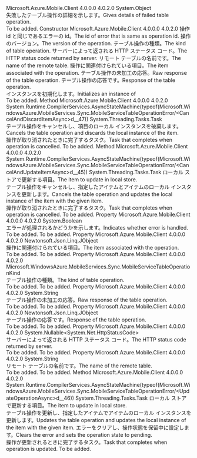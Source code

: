 <Type Name="MobileServiceTableOperationError" FullName="Microsoft.WindowsAzure.MobileServices.Sync.MobileServiceTableOperationError">
  <TypeSignature Language="C#" Value="public class MobileServiceTableOperationError" />
  <TypeSignature Language="ILAsm" Value=".class public auto ansi beforefieldinit MobileServiceTableOperationError extends System.Object" />
  <TypeSignature Language="DocId" Value="T:Microsoft.WindowsAzure.MobileServices.Sync.MobileServiceTableOperationError" />
  <TypeSignature Language="VB.NET" Value="Public Class MobileServiceTableOperationError" />
  <TypeSignature Language="F#" Value="type MobileServiceTableOperationError = class" />
  <AssemblyInfo>
    <AssemblyName>Microsoft.Azure.Mobile.Client</AssemblyName>
    <AssemblyVersion>4.0.0.0</AssemblyVersion>
    <AssemblyVersion>4.0.2.0</AssemblyVersion>
  </AssemblyInfo>
  <Base>
    <BaseTypeName>System.Object</BaseTypeName>
  </Base>
  <Interfaces />
  <Docs>
    <summary>
            <span data-ttu-id="3a7b3-101">失敗したテーブル操作の詳細を示します。</span><span class="sxs-lookup"><span data-stu-id="3a7b3-101">Gives details of failed table operation.</span></span>
            </summary>
    <remarks>To be added.</remarks>
  </Docs>
  <Members>
    <Member MemberName=".ctor">
      <MemberSignature Language="C#" Value="public MobileServiceTableOperationError (string id, long operationVersion, Microsoft.WindowsAzure.MobileServices.Sync.MobileServiceTableOperationKind operationKind, Nullable&lt;System.Net.HttpStatusCode&gt; status, string tableName, Newtonsoft.Json.Linq.JObject item, string rawResult, Newtonsoft.Json.Linq.JObject result);" />
      <MemberSignature Language="ILAsm" Value=".method public hidebysig specialname rtspecialname instance void .ctor(string id, int64 operationVersion, valuetype Microsoft.WindowsAzure.MobileServices.Sync.MobileServiceTableOperationKind operationKind, valuetype System.Nullable`1&lt;valuetype System.Net.HttpStatusCode&gt; status, string tableName, class Newtonsoft.Json.Linq.JObject item, string rawResult, class Newtonsoft.Json.Linq.JObject result) cil managed" />
      <MemberSignature Language="DocId" Value="M:Microsoft.WindowsAzure.MobileServices.Sync.MobileServiceTableOperationError.#ctor(System.String,System.Int64,Microsoft.WindowsAzure.MobileServices.Sync.MobileServiceTableOperationKind,System.Nullable{System.Net.HttpStatusCode},System.String,Newtonsoft.Json.Linq.JObject,System.String,Newtonsoft.Json.Linq.JObject)" />
      <MemberSignature Language="VB.NET" Value="Public Sub New (id As String, operationVersion As Long, operationKind As MobileServiceTableOperationKind, status As Nullable(Of HttpStatusCode), tableName As String, item As JObject, rawResult As String, result As JObject)" />
      <MemberSignature Language="F#" Value="new Microsoft.WindowsAzure.MobileServices.Sync.MobileServiceTableOperationError : string * int64 * Microsoft.WindowsAzure.MobileServices.Sync.MobileServiceTableOperationKind * Nullable&lt;System.Net.HttpStatusCode&gt; * string * Newtonsoft.Json.Linq.JObject * string * Newtonsoft.Json.Linq.JObject -&gt; Microsoft.WindowsAzure.MobileServices.Sync.MobileServiceTableOperationError" Usage="new Microsoft.WindowsAzure.MobileServices.Sync.MobileServiceTableOperationError (id, operationVersion, operationKind, status, tableName, item, rawResult, result)" />
      <MemberType>Constructor</MemberType>
      <AssemblyInfo>
        <AssemblyName>Microsoft.Azure.Mobile.Client</AssemblyName>
        <AssemblyVersion>4.0.0.0</AssemblyVersion>
        <AssemblyVersion>4.0.2.0</AssemblyVersion>
      </AssemblyInfo>
      <Parameters>
        <Parameter Name="id" Type="System.String" />
        <Parameter Name="operationVersion" Type="System.Int64" />
        <Parameter Name="operationKind" Type="Microsoft.WindowsAzure.MobileServices.Sync.MobileServiceTableOperationKind" />
        <Parameter Name="status" Type="System.Nullable&lt;System.Net.HttpStatusCode&gt;" />
        <Parameter Name="tableName" Type="System.String" />
        <Parameter Name="item" Type="Newtonsoft.Json.Linq.JObject" />
        <Parameter Name="rawResult" Type="System.String" />
        <Parameter Name="result" Type="Newtonsoft.Json.Linq.JObject" />
      </Parameters>
      <Docs>
        <param name="id"><span data-ttu-id="3a7b3-102">操作 id と同じであるエラーの id。</span><span class="sxs-lookup"><span data-stu-id="3a7b3-102">The id of error that is same as operation id.</span></span></param>
        <param name="operationVersion"><span data-ttu-id="3a7b3-103">操作のバージョン。</span><span class="sxs-lookup"><span data-stu-id="3a7b3-103">The version of the operation.</span></span></param>
        <param name="operationKind"><span data-ttu-id="3a7b3-104">テーブル操作の種類。</span><span class="sxs-lookup"><span data-stu-id="3a7b3-104">The kind of table operation.</span></span></param>
        <param name="status"><span data-ttu-id="3a7b3-105">サーバーによって返される HTTP ステータス コード。</span><span class="sxs-lookup"><span data-stu-id="3a7b3-105">The HTTP status code returned by server.</span></span></param>
        <param name="tableName"><span data-ttu-id="3a7b3-106">リモート テーブルの名前です。</span><span class="sxs-lookup"><span data-stu-id="3a7b3-106">The name of the remote table.</span></span></param>
        <param name="item"><span data-ttu-id="3a7b3-107">操作に関連付けられている項目。</span><span class="sxs-lookup"><span data-stu-id="3a7b3-107">The item associated with the operation.</span></span></param>
        <param name="rawResult"><span data-ttu-id="3a7b3-108">テーブル操作の未加工の応答。</span><span class="sxs-lookup"><span data-stu-id="3a7b3-108">Raw response of the table operation.</span></span></param>
        <param name="result"><span data-ttu-id="3a7b3-109">テーブル操作の応答です。</span><span class="sxs-lookup"><span data-stu-id="3a7b3-109">Response of the table operation.</span></span></param>
        <summary>
            <span data-ttu-id="3a7b3-110">インスタンスを初期化します。<see cref="T:Microsoft.WindowsAzure.MobileServices.Sync.MobileServiceTableOperationError" /></span><span class="sxs-lookup"><span data-stu-id="3a7b3-110">Initializes an instance of <see cref="T:Microsoft.WindowsAzure.MobileServices.Sync.MobileServiceTableOperationError" /></span></span></summary>
        <remarks>To be added.</remarks>
      </Docs>
    </Member>
    <Member MemberName="CancelAndDiscardItemAsync">
      <MemberSignature Language="C#" Value="public System.Threading.Tasks.Task CancelAndDiscardItemAsync ();" />
      <MemberSignature Language="ILAsm" Value=".method public hidebysig instance class System.Threading.Tasks.Task CancelAndDiscardItemAsync() cil managed" />
      <MemberSignature Language="DocId" Value="M:Microsoft.WindowsAzure.MobileServices.Sync.MobileServiceTableOperationError.CancelAndDiscardItemAsync" />
      <MemberSignature Language="VB.NET" Value="Public Function CancelAndDiscardItemAsync () As Task" />
      <MemberSignature Language="F#" Value="member this.CancelAndDiscardItemAsync : unit -&gt; System.Threading.Tasks.Task" Usage="mobileServiceTableOperationError.CancelAndDiscardItemAsync " />
      <MemberType>Method</MemberType>
      <AssemblyInfo>
        <AssemblyName>Microsoft.Azure.Mobile.Client</AssemblyName>
        <AssemblyVersion>4.0.0.0</AssemblyVersion>
        <AssemblyVersion>4.0.2.0</AssemblyVersion>
      </AssemblyInfo>
      <Attributes>
        <Attribute>
          <AttributeName>System.Runtime.CompilerServices.AsyncStateMachine(typeof(Microsoft.WindowsAzure.MobileServices.Sync.MobileServiceTableOperationError/&lt;CancelAndDiscardItemAsync&gt;d__47))</AttributeName>
        </Attribute>
      </Attributes>
      <ReturnValue>
        <ReturnType>System.Threading.Tasks.Task</ReturnType>
      </ReturnValue>
      <Parameters />
      <Docs>
        <summary>
            <span data-ttu-id="3a7b3-111">テーブル操作をキャンセルし、項目のローカル インスタンスを破棄します。</span><span class="sxs-lookup"><span data-stu-id="3a7b3-111">Cancels the table operation and discards the local instance of the item.</span></span>
            </summary>
        <returns><span data-ttu-id="3a7b3-112">操作が取り消されたときに完了するタスク。</span><span class="sxs-lookup"><span data-stu-id="3a7b3-112">Task that completes when operation is cancelled.</span></span></returns>
        <remarks>To be added.</remarks>
      </Docs>
    </Member>
    <Member MemberName="CancelAndUpdateItemAsync">
      <MemberSignature Language="C#" Value="public System.Threading.Tasks.Task CancelAndUpdateItemAsync (Newtonsoft.Json.Linq.JObject item);" />
      <MemberSignature Language="ILAsm" Value=".method public hidebysig instance class System.Threading.Tasks.Task CancelAndUpdateItemAsync(class Newtonsoft.Json.Linq.JObject item) cil managed" />
      <MemberSignature Language="DocId" Value="M:Microsoft.WindowsAzure.MobileServices.Sync.MobileServiceTableOperationError.CancelAndUpdateItemAsync(Newtonsoft.Json.Linq.JObject)" />
      <MemberSignature Language="VB.NET" Value="Public Function CancelAndUpdateItemAsync (item As JObject) As Task" />
      <MemberSignature Language="F#" Value="member this.CancelAndUpdateItemAsync : Newtonsoft.Json.Linq.JObject -&gt; System.Threading.Tasks.Task" Usage="mobileServiceTableOperationError.CancelAndUpdateItemAsync item" />
      <MemberType>Method</MemberType>
      <AssemblyInfo>
        <AssemblyName>Microsoft.Azure.Mobile.Client</AssemblyName>
        <AssemblyVersion>4.0.0.0</AssemblyVersion>
        <AssemblyVersion>4.0.2.0</AssemblyVersion>
      </AssemblyInfo>
      <Attributes>
        <Attribute>
          <AttributeName>System.Runtime.CompilerServices.AsyncStateMachine(typeof(Microsoft.WindowsAzure.MobileServices.Sync.MobileServiceTableOperationError/&lt;CancelAndUpdateItemAsync&gt;d__45))</AttributeName>
        </Attribute>
      </Attributes>
      <ReturnValue>
        <ReturnType>System.Threading.Tasks.Task</ReturnType>
      </ReturnValue>
      <Parameters>
        <Parameter Name="item" Type="Newtonsoft.Json.Linq.JObject" />
      </Parameters>
      <Docs>
        <param name="item"><span data-ttu-id="3a7b3-113">ローカル ストアで更新する項目。</span><span class="sxs-lookup"><span data-stu-id="3a7b3-113">The item to update in local store.</span></span></param>
        <summary>
            <span data-ttu-id="3a7b3-114">テーブル操作をキャンセルし、指定したアイテムとアイテムのローカル インスタンスを更新します。</span><span class="sxs-lookup"><span data-stu-id="3a7b3-114">Cancels the table operation and updates the local instance of the item with the given item.</span></span>
            </summary>
        <returns><span data-ttu-id="3a7b3-115">操作が取り消されたときに完了するタスク。</span><span class="sxs-lookup"><span data-stu-id="3a7b3-115">Task that completes when operation is cancelled.</span></span></returns>
        <remarks>To be added.</remarks>
      </Docs>
    </Member>
    <Member MemberName="Handled">
      <MemberSignature Language="C#" Value="public bool Handled { get; set; }" />
      <MemberSignature Language="ILAsm" Value=".property instance bool Handled" />
      <MemberSignature Language="DocId" Value="P:Microsoft.WindowsAzure.MobileServices.Sync.MobileServiceTableOperationError.Handled" />
      <MemberSignature Language="VB.NET" Value="Public Property Handled As Boolean" />
      <MemberSignature Language="F#" Value="member this.Handled : bool with get, set" Usage="Microsoft.WindowsAzure.MobileServices.Sync.MobileServiceTableOperationError.Handled" />
      <MemberType>Property</MemberType>
      <AssemblyInfo>
        <AssemblyName>Microsoft.Azure.Mobile.Client</AssemblyName>
        <AssemblyVersion>4.0.0.0</AssemblyVersion>
        <AssemblyVersion>4.0.2.0</AssemblyVersion>
      </AssemblyInfo>
      <ReturnValue>
        <ReturnType>System.Boolean</ReturnType>
      </ReturnValue>
      <Docs>
        <summary>
            <span data-ttu-id="3a7b3-116">エラーが処理されるかどうかを示します。</span><span class="sxs-lookup"><span data-stu-id="3a7b3-116">Indicates whether error is handled.</span></span>
            </summary>
        <value>To be added.</value>
        <remarks>To be added.</remarks>
      </Docs>
    </Member>
    <Member MemberName="Item">
      <MemberSignature Language="C#" Value="public Newtonsoft.Json.Linq.JObject Item { get; }" />
      <MemberSignature Language="ILAsm" Value=".property instance class Newtonsoft.Json.Linq.JObject Item" />
      <MemberSignature Language="DocId" Value="P:Microsoft.WindowsAzure.MobileServices.Sync.MobileServiceTableOperationError.Item" />
      <MemberSignature Language="VB.NET" Value="Public ReadOnly Property Item As JObject" />
      <MemberSignature Language="F#" Value="member this.Item : Newtonsoft.Json.Linq.JObject" Usage="Microsoft.WindowsAzure.MobileServices.Sync.MobileServiceTableOperationError.Item" />
      <MemberType>Property</MemberType>
      <AssemblyInfo>
        <AssemblyName>Microsoft.Azure.Mobile.Client</AssemblyName>
        <AssemblyVersion>4.0.0.0</AssemblyVersion>
        <AssemblyVersion>4.0.2.0</AssemblyVersion>
      </AssemblyInfo>
      <ReturnValue>
        <ReturnType>Newtonsoft.Json.Linq.JObject</ReturnType>
      </ReturnValue>
      <Docs>
        <summary>
            <span data-ttu-id="3a7b3-117">操作に関連付けられている項目。</span><span class="sxs-lookup"><span data-stu-id="3a7b3-117">The item associated with the operation.</span></span>
            </summary>
        <value>To be added.</value>
        <remarks>To be added.</remarks>
      </Docs>
    </Member>
    <Member MemberName="OperationKind">
      <MemberSignature Language="C#" Value="public Microsoft.WindowsAzure.MobileServices.Sync.MobileServiceTableOperationKind OperationKind { get; }" />
      <MemberSignature Language="ILAsm" Value=".property instance valuetype Microsoft.WindowsAzure.MobileServices.Sync.MobileServiceTableOperationKind OperationKind" />
      <MemberSignature Language="DocId" Value="P:Microsoft.WindowsAzure.MobileServices.Sync.MobileServiceTableOperationError.OperationKind" />
      <MemberSignature Language="VB.NET" Value="Public ReadOnly Property OperationKind As MobileServiceTableOperationKind" />
      <MemberSignature Language="F#" Value="member this.OperationKind : Microsoft.WindowsAzure.MobileServices.Sync.MobileServiceTableOperationKind" Usage="Microsoft.WindowsAzure.MobileServices.Sync.MobileServiceTableOperationError.OperationKind" />
      <MemberType>Property</MemberType>
      <AssemblyInfo>
        <AssemblyName>Microsoft.Azure.Mobile.Client</AssemblyName>
        <AssemblyVersion>4.0.0.0</AssemblyVersion>
        <AssemblyVersion>4.0.2.0</AssemblyVersion>
      </AssemblyInfo>
      <ReturnValue>
        <ReturnType>Microsoft.WindowsAzure.MobileServices.Sync.MobileServiceTableOperationKind</ReturnType>
      </ReturnValue>
      <Docs>
        <summary>
            <span data-ttu-id="3a7b3-118">テーブル操作の種類。</span><span class="sxs-lookup"><span data-stu-id="3a7b3-118">The kind of table operation.</span></span>
            </summary>
        <value>To be added.</value>
        <remarks>To be added.</remarks>
      </Docs>
    </Member>
    <Member MemberName="RawResult">
      <MemberSignature Language="C#" Value="public string RawResult { get; }" />
      <MemberSignature Language="ILAsm" Value=".property instance string RawResult" />
      <MemberSignature Language="DocId" Value="P:Microsoft.WindowsAzure.MobileServices.Sync.MobileServiceTableOperationError.RawResult" />
      <MemberSignature Language="VB.NET" Value="Public ReadOnly Property RawResult As String" />
      <MemberSignature Language="F#" Value="member this.RawResult : string" Usage="Microsoft.WindowsAzure.MobileServices.Sync.MobileServiceTableOperationError.RawResult" />
      <MemberType>Property</MemberType>
      <AssemblyInfo>
        <AssemblyName>Microsoft.Azure.Mobile.Client</AssemblyName>
        <AssemblyVersion>4.0.0.0</AssemblyVersion>
        <AssemblyVersion>4.0.2.0</AssemblyVersion>
      </AssemblyInfo>
      <ReturnValue>
        <ReturnType>System.String</ReturnType>
      </ReturnValue>
      <Docs>
        <summary>
            <span data-ttu-id="3a7b3-119">テーブル操作の未加工の応答。</span><span class="sxs-lookup"><span data-stu-id="3a7b3-119">Raw response of the table operation.</span></span>
            </summary>
        <value>To be added.</value>
        <remarks>To be added.</remarks>
      </Docs>
    </Member>
    <Member MemberName="Result">
      <MemberSignature Language="C#" Value="public Newtonsoft.Json.Linq.JObject Result { get; }" />
      <MemberSignature Language="ILAsm" Value=".property instance class Newtonsoft.Json.Linq.JObject Result" />
      <MemberSignature Language="DocId" Value="P:Microsoft.WindowsAzure.MobileServices.Sync.MobileServiceTableOperationError.Result" />
      <MemberSignature Language="VB.NET" Value="Public ReadOnly Property Result As JObject" />
      <MemberSignature Language="F#" Value="member this.Result : Newtonsoft.Json.Linq.JObject" Usage="Microsoft.WindowsAzure.MobileServices.Sync.MobileServiceTableOperationError.Result" />
      <MemberType>Property</MemberType>
      <AssemblyInfo>
        <AssemblyName>Microsoft.Azure.Mobile.Client</AssemblyName>
        <AssemblyVersion>4.0.0.0</AssemblyVersion>
        <AssemblyVersion>4.0.2.0</AssemblyVersion>
      </AssemblyInfo>
      <ReturnValue>
        <ReturnType>Newtonsoft.Json.Linq.JObject</ReturnType>
      </ReturnValue>
      <Docs>
        <summary>
            <span data-ttu-id="3a7b3-120">テーブル操作の応答です。</span><span class="sxs-lookup"><span data-stu-id="3a7b3-120">Response of the table operation.</span></span>
            </summary>
        <value>To be added.</value>
        <remarks>To be added.</remarks>
      </Docs>
    </Member>
    <Member MemberName="Status">
      <MemberSignature Language="C#" Value="public Nullable&lt;System.Net.HttpStatusCode&gt; Status { get; }" />
      <MemberSignature Language="ILAsm" Value=".property instance valuetype System.Nullable`1&lt;valuetype System.Net.HttpStatusCode&gt; Status" />
      <MemberSignature Language="DocId" Value="P:Microsoft.WindowsAzure.MobileServices.Sync.MobileServiceTableOperationError.Status" />
      <MemberSignature Language="VB.NET" Value="Public ReadOnly Property Status As Nullable(Of HttpStatusCode)" />
      <MemberSignature Language="F#" Value="member this.Status : Nullable&lt;System.Net.HttpStatusCode&gt;" Usage="Microsoft.WindowsAzure.MobileServices.Sync.MobileServiceTableOperationError.Status" />
      <MemberType>Property</MemberType>
      <AssemblyInfo>
        <AssemblyName>Microsoft.Azure.Mobile.Client</AssemblyName>
        <AssemblyVersion>4.0.0.0</AssemblyVersion>
        <AssemblyVersion>4.0.2.0</AssemblyVersion>
      </AssemblyInfo>
      <ReturnValue>
        <ReturnType>System.Nullable&lt;System.Net.HttpStatusCode&gt;</ReturnType>
      </ReturnValue>
      <Docs>
        <summary>
            <span data-ttu-id="3a7b3-121">サーバーによって返される HTTP ステータス コード。</span><span class="sxs-lookup"><span data-stu-id="3a7b3-121">The HTTP status code returned by server.</span></span>
            </summary>
        <value>To be added.</value>
        <remarks>To be added.</remarks>
      </Docs>
    </Member>
    <Member MemberName="TableName">
      <MemberSignature Language="C#" Value="public string TableName { get; }" />
      <MemberSignature Language="ILAsm" Value=".property instance string TableName" />
      <MemberSignature Language="DocId" Value="P:Microsoft.WindowsAzure.MobileServices.Sync.MobileServiceTableOperationError.TableName" />
      <MemberSignature Language="VB.NET" Value="Public ReadOnly Property TableName As String" />
      <MemberSignature Language="F#" Value="member this.TableName : string" Usage="Microsoft.WindowsAzure.MobileServices.Sync.MobileServiceTableOperationError.TableName" />
      <MemberType>Property</MemberType>
      <AssemblyInfo>
        <AssemblyName>Microsoft.Azure.Mobile.Client</AssemblyName>
        <AssemblyVersion>4.0.0.0</AssemblyVersion>
        <AssemblyVersion>4.0.2.0</AssemblyVersion>
      </AssemblyInfo>
      <ReturnValue>
        <ReturnType>System.String</ReturnType>
      </ReturnValue>
      <Docs>
        <summary>
            <span data-ttu-id="3a7b3-122">リモート テーブルの名前です。</span><span class="sxs-lookup"><span data-stu-id="3a7b3-122">The name of the remote table.</span></span>
            </summary>
        <value>To be added.</value>
        <remarks>To be added.</remarks>
      </Docs>
    </Member>
    <Member MemberName="UpdateOperationAsync">
      <MemberSignature Language="C#" Value="public System.Threading.Tasks.Task UpdateOperationAsync (Newtonsoft.Json.Linq.JObject item);" />
      <MemberSignature Language="ILAsm" Value=".method public hidebysig instance class System.Threading.Tasks.Task UpdateOperationAsync(class Newtonsoft.Json.Linq.JObject item) cil managed" />
      <MemberSignature Language="DocId" Value="M:Microsoft.WindowsAzure.MobileServices.Sync.MobileServiceTableOperationError.UpdateOperationAsync(Newtonsoft.Json.Linq.JObject)" />
      <MemberSignature Language="VB.NET" Value="Public Function UpdateOperationAsync (item As JObject) As Task" />
      <MemberSignature Language="F#" Value="member this.UpdateOperationAsync : Newtonsoft.Json.Linq.JObject -&gt; System.Threading.Tasks.Task" Usage="mobileServiceTableOperationError.UpdateOperationAsync item" />
      <MemberType>Method</MemberType>
      <AssemblyInfo>
        <AssemblyName>Microsoft.Azure.Mobile.Client</AssemblyName>
        <AssemblyVersion>4.0.0.0</AssemblyVersion>
        <AssemblyVersion>4.0.2.0</AssemblyVersion>
      </AssemblyInfo>
      <Attributes>
        <Attribute>
          <AttributeName>System.Runtime.CompilerServices.AsyncStateMachine(typeof(Microsoft.WindowsAzure.MobileServices.Sync.MobileServiceTableOperationError/&lt;UpdateOperationAsync&gt;d__46))</AttributeName>
        </Attribute>
      </Attributes>
      <ReturnValue>
        <ReturnType>System.Threading.Tasks.Task</ReturnType>
      </ReturnValue>
      <Parameters>
        <Parameter Name="item" Type="Newtonsoft.Json.Linq.JObject" />
      </Parameters>
      <Docs>
        <param name="item"><span data-ttu-id="3a7b3-123">ローカル ストアで更新する項目。</span><span class="sxs-lookup"><span data-stu-id="3a7b3-123">The item to update in local store.</span></span></param>
        <summary>
            <span data-ttu-id="3a7b3-124">テーブル操作を更新し、指定したアイテムでアイテムのローカル インスタンスを更新します。</span><span class="sxs-lookup"><span data-stu-id="3a7b3-124">Updates the table operation and updates the local instance of the item with the given item.</span></span> <span data-ttu-id="3a7b3-125">エラーをクリアし、操作状態を保留中に設定します。</span><span class="sxs-lookup"><span data-stu-id="3a7b3-125">Clears the error and sets the operation state to pending.</span></span>
            </summary>
        <returns><span data-ttu-id="3a7b3-126">操作が更新されるときに完了するタスク。</span><span class="sxs-lookup"><span data-stu-id="3a7b3-126">Task that completes when operation is updated.</span></span></returns>
        <remarks>To be added.</remarks>
      </Docs>
    </Member>
  </Members>
</Type>